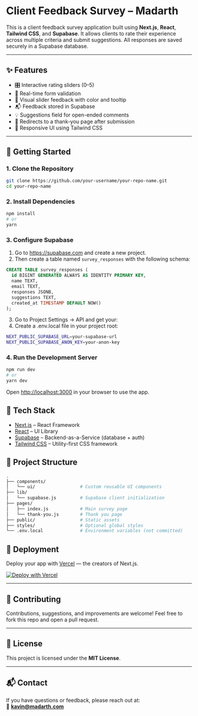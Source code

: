 
# Client Feedback Survey – Madarth

This is a client feedback survey application built using **Next.js**, **React**, **Tailwind CSS**, and **Supabase**. It allows clients to rate their experience across multiple criteria and submit suggestions. All responses are saved securely in a Supabase database.

---

## ✨ Features

- 🎛 Interactive rating sliders (0–5)
- 🎯 Real-time form validation
- 🌈 Visual slider feedback with color and tooltip
- 📬 Feedback stored in Supabase
- 💡 Suggestions field for open-ended comments
- 🔁 Redirects to a thank-you page after submission
- 📱 Responsive UI using Tailwind CSS

---

## 🚀 Getting Started

### 1. Clone the Repository

```bash
git clone https://github.com/your-username/your-repo-name.git
cd your-repo-name
```

### 2. Install Dependencies

```bash
npm install
# or
yarn
```

### 3. Configure Supabase

1. Go to <https://supabase.com> and create a new project.
2. Then create a table named `survey_responses` with the following schema:

```sql
CREATE TABLE survey_responses (
  id BIGINT GENERATED ALWAYS AS IDENTITY PRIMARY KEY,
  name TEXT,
  email TEXT,
  responses JSONB,
  suggestions TEXT,
  created_at TIMESTAMP DEFAULT NOW()
);
```

3. Go to Project Settings → API and get your:
4. Create a .env.local file in your project root:

```bash
NEXT_PUBLIC_SUPABASE_URL=your-supabase-url
NEXT_PUBLIC_SUPABASE_ANON_KEY=your-anon-key
```

### 4. Run the Development Server

```bash
npm run dev
# or
yarn dev
```

Open <http://localhost:3000> in your browser to use the app.

## 🧠 Tech Stack

- [Next.js](https://nextjs.org/) – React Framework  
- [React](https://reactjs.org/) – UI Library  
- [Supabase](https://supabase.com/) – Backend-as-a-Service (database + auth)  
- [Tailwind CSS](https://tailwindcss.com/) – Utility-first CSS framework

## 📁 Project Structure

```bash
.
├── components/
│   └── ui/                 # Custom reusable UI components
├── lib/
│   └── supabase.js         # Supabase client initialization
├── pages/
│   ├── index.js            # Main survey page
│   └── thank-you.js        # Thank you page
├── public/                 # Static assets
├── styles/                 # Optional global styles
└── .env.local              # Environment variables (not committed)
```

## 🚀 Deployment

Deploy your app with [Vercel](https://vercel.com) — the creators of Next.js.

[![Deploy with Vercel](https://vercel.com/button)](https://vercel.com/new)

---

## 🙌 Contributing

Contributions, suggestions, and improvements are welcome!
Feel free to fork this repo and open a pull request.

---

## 📄 License

This project is licensed under the **MIT License**.

---

## 📬 Contact

If you have questions or feedback, please reach out at:  
📧 **kavin@madarth.com**
